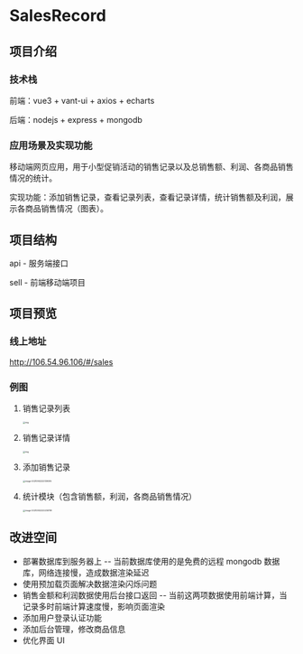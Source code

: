 # SalesRecord
## 项目介绍

### 技术栈

前端：vue3 + vant-ui + axios + echarts

后端：nodejs + express + mongodb

### 应用场景及实现功能

移动端网页应用，用于小型促销活动的销售记录以及总销售额、利润、各商品销售情况的统计。

实现功能：添加销售记录，查看记录列表，查看记录详情，统计销售额及利润，展示各商品销售情况（图表）。

## 项目结构

api - 服务端接口

sell - 前端移动端项目

## 项目预览

### 线上地址

http://106.54.96.106/#/sales

### 例图

1. 销售记录列表

   <img src="file:///C:\Users\Claret\Documents\Tencent Files\3113649199\Image\Group2\KA\8$\KA8$YW0@%MNCEISYAR8YC7J.jpg" alt="img" style="zoom: 25%;" />

2. 销售记录详情

   <img src="file:///C:\Users\Claret\Documents\Tencent Files\3113649199\Image\Group2\%P\7L\%P7LU2DHOB20YU%{YVL6W5D.jpg" alt="img" style="zoom:25%;" />

3. 添加销售记录

   <img src="C:\Users\Claret\AppData\Roaming\Typora\typora-user-images\image-20210902222139095.png" alt="image-20210902222139095" style="zoom:25%;" />

4. 统计模块（包含销售额，利润，各商品销售情况）

   <img src="C:\Users\Claret\AppData\Roaming\Typora\typora-user-images\image-20210902222236799.png" alt="image-20210902222236799" style="zoom:25%;" />

## 改进空间

- 部署数据库到服务器上 -- 当前数据库使用的是免费的远程 mongodb 数据库，网络连接慢，造成数据渲染延迟
- 使用预加载页面解决数据渲染闪烁问题
- 销售金额和利润数据使用后台接口返回 -- 当前这两项数据使用前端计算，当记录多时前端计算速度慢，影响页面渲染
- 添加用户登录认证功能
- 添加后台管理，修改商品信息
- 优化界面 UI

